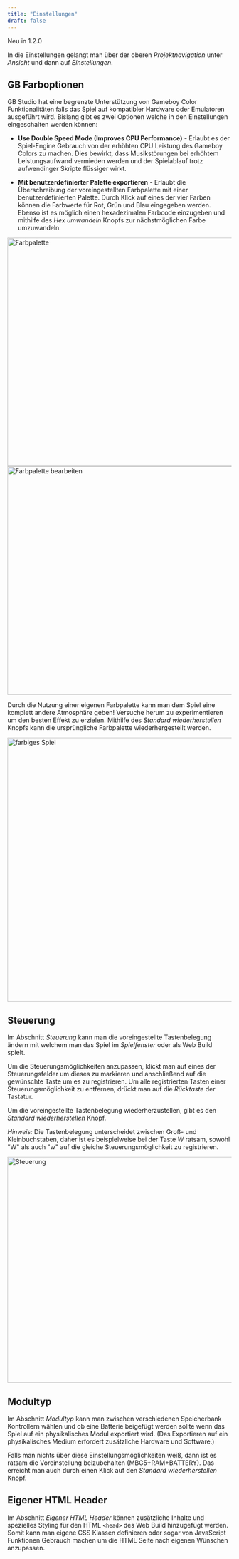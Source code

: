 ```yaml
---
title: "Einstellungen"
draft: false
---
```


<span class="new">Neu in 1.2.0</span>

In die Einstellungen gelangt man über der oberen _Projektnavigation_ unter _Ansicht_ und dann auf _Einstellungen_.

## GB Farboptionen

GB Studio hat eine begrenzte Unterstützung von Gameboy Color Funktionalitäten falls das Spiel auf kompatibler Hardware oder Emulatoren ausgeführt wird. Bislang gibt es zwei Optionen welche in den Einstellungen eingeschalten werden können:

- **Use Double Speed Mode (Improves CPU Performance)** - Erlaubt es der Spiel-Engine Gebrauch von der erhöhten CPU Leistung des Gameboy Colors zu machen. Dies bewirkt, dass Musikstörungen bei erhöhtem Leistungsaufwand vermieden werden und der Spielablauf trotz aufwendinger Skripte flüssiger wirkt.

- **Mit benutzerdefinierter Palette exportieren** - Erlaubt die Überschreibung der voreingestellten Farbpalette mit einer benutzerdefinierten Palette. Durch Klick auf eines der vier Farben können die Farbwerte für Rot, Grün und Blau eingegeben werden. Ebenso ist es möglich einen hexadezimalen Farbcode einzugeben und mithilfe des _Hex umwandeln_ Knopfs zur nächstmöglichen Farbe umzuwandeln.

<img title="Farbpalette" src="/img/screenshots/color-palette.png" width="513">

<img title="Farbpalette bearbeiten" src="/img/screenshots/color-palette-edit.png" width="513">

Durch die Nutzung einer eigenen Farbpalette kann man dem Spiel eine komplett andere Atmosphäre geben! Versuche herum zu experimentieren um den besten Effekt zu erzielen. Mithilfe des _Standard wiederherstellen_ Knopfs kann die ursprüngliche Farbpalette wiederhergestellt werden.

<img title="farbiges Spiel" src="/img/screenshots/color-game.png" width="592">

## Steuerung

Im Abschnitt _Steuerung_ kann man die voreingestellte Tastenbelegung ändern mit welchem man das Spiel im _Spielfenster_ oder als Web Build spielt.

Um die Steuerungsmöglichkeiten anzupassen, klickt man auf eines der Steuerungsfelder um dieses zu markieren und anschließend auf die gewünschte Taste um es zu registrieren. Um alle registrierten Tasten einer Steuerungsmöglichkeit zu entfernen, drückt man auf die _Rücktaste_ der Tastatur.

Um die voreingestellte Tastenbelegung wiederherzustellen, gibt es den _Standard wiederherstellen_ Knopf.

_Hinweis:_ Die Tastenbelegung unterscheidet zwischen Groß- und Kleinbuchstaben, daher ist es beispielweise bei der Taste _W_ ratsam, sowohl "W" als auch "w" auf die gleiche Steuerungsmöglichkeit zu registrieren.

<img title="Steuerung" src="/img/screenshots/controls.png" width="507">

## Modultyp

Im Abschnitt _Modultyp_ kann man zwischen verschiedenen Speicherbank Kontrollern wählen und ob eine Batterie beigefügt werden sollte wenn das Spiel auf ein physikalisches Modul exportiert wird. (Das Exportieren auf ein physikalisches Medium erfordert zusätzliche Hardware und Software.)

Falls man nichts über diese Einstellungsmöglichkeiten weiß, dann ist es ratsam die Voreinstellung beizubehalten (MBC5+RAM+BATTERY). Das erreicht man auch durch einen Klick auf den _Standard wiederherstellen_ Knopf.

## Eigener HTML Header

Im Abschnitt _Eigener HTML Header_ können zusätzliche Inhalte und spezielles Styling für den HTML `<head>` des Web Build hinzugefügt werden. Somit kann man eigene CSS Klassen definieren oder sogar von JavaScript Funktionen Gebrauch machen um die HTML Seite nach eigenen Wünschen anzupassen.
